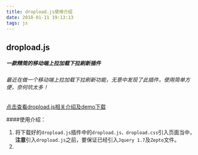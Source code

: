 ```yaml
---
title: dropload.js使用介绍
date: 2018-01-11 19:13:13
tags: js
---
```

## dropload.js 
##### 一款精简的移动端上拉加载下拉刷新插件
###### 最近在做一个移动端上拉加载下拉刷新功能，无意中发现了此插件，使用简单方便，奈何坑太多！
[点击查看dropload.js相关介绍及demo下载](https://github.com/ximan/dropload "点此下载")

####使用介绍：
	
<!--more-->
1. 将下载好的`dropload.js`插件中的`dropload.js，dropload.css`引入页面当中，**注意**引入`dropload.js`之前，要保证已经引入`Jquery 1.7`及`Zepto`文件。
2. 